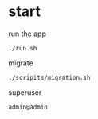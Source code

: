 # start

run the app

```
./run.sh
```

migrate
```
./scripits/migration.sh
```


superuser
```
admin@admin
```